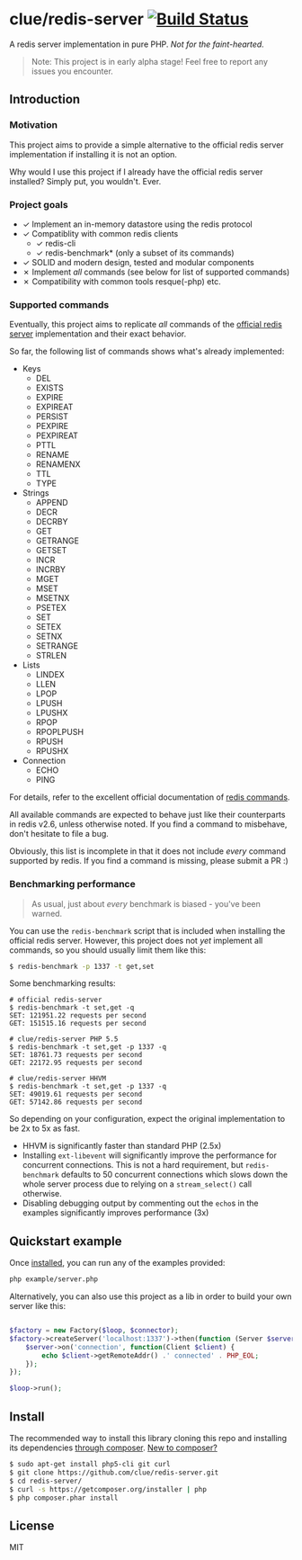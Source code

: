 # clue/redis-server [![Build Status](https://travis-ci.org/clue/redis-server.png?branch=master)](https://travis-ci.org/clue/redis-server)

A redis server implementation in pure PHP. *Not for the faint-hearted.*

> Note: This project is in early alpha stage! Feel free to report any issues you encounter.

## Introduction


### Motivation

This project aims to provide a simple alternative to the official redis server
implementation if installing it is not an option.

Why would I use this project if I already have the official redis server
installed? Simply put, you wouldn't. Ever.

### Project goals

* ✓ Implement an in-memory datastore using the redis protocol
* ✓ Compatiblity with common redis clients
  * ✓ redis-cli
  * ✓ redis-benchmark* (only a subset of its commands)
* ✓ SOLID and modern design, tested and modular components
* ✗ Implement *all* commands (see below for list of supported commands)
* ✗ Compatibility with common tools resque(-php) etc.

### Supported commands

Eventually, this project aims to replicate *all* commands of
the [official redis server](http://redis.io/) implementation and their exact
behavior.

So far, the following list of commands shows what's already implemented:

* Keys
  * DEL
  * EXISTS
  * EXPIRE
  * EXPIREAT
  * PERSIST
  * PEXPIRE
  * PEXPIREAT
  * PTTL
  * RENAME
  * RENAMENX
  * TTL
  * TYPE
* Strings
  * APPEND
  * DECR
  * DECRBY
  * GET
  * GETRANGE
  * GETSET
  * INCR
  * INCRBY
  * MGET
  * MSET
  * MSETNX
  * PSETEX
  * SET
  * SETEX
  * SETNX
  * SETRANGE
  * STRLEN
* Lists
  * LINDEX
  * LLEN
  * LPOP
  * LPUSH
  * LPUSHX
  * RPOP
  * RPOPLPUSH
  * RPUSH
  * RPUSHX
* Connection
  * ECHO
  * PING
  
For details, refer to the excellent official documentation of
[redis commands](http://redis.io/commands).

All available commands are expected to behave just like their counterparts in
redis v2.6, unless otherwise noted. If you find a command to misbehave, don't
hesitate to file a bug.

Obviously, this list is incomplete in that it does not include *every* command
supported by redis. If you find a command is missing, please submit a PR :)

### Benchmarking performance

> As usual, just about *every* benchmark is biased - you've been warned.

You can use the `redis-benchmark` script that is included when installing the
official redis server. However, this project does not *yet* implement all
commands, so you should usually limit them like this:

```bash
$ redis-benchmark -p 1337 -t get,set
```

Some benchmarking results:

```
# official redis-server
$ redis-benchmark -t set,get -q
SET: 121951.22 requests per second
GET: 151515.16 requests per second

# clue/redis-server PHP 5.5
$ redis-benchmark -t set,get -p 1337 -q
SET: 18761.73 requests per second
GET: 22172.95 requests per second

# clue/redis-server HHVM
$ redis-benchmark -t set,get -p 1337 -q
SET: 49019.61 requests per second
GET: 57142.86 requests per second
```

So depending on your configuration, expect the original implementation to be 2x to 5x as fast.
- HHVM is significantly faster than standard PHP (2.5x)
- Installing `ext-libevent` will significantly improve the performance for concurrent connections. This is not a hard requirement, but `redis-benchmark` defaults to 50 concurrent connections which slows down the whole server process due to relying on a `stream_select()` call otherwise.
- Disabling debugging output by commenting out the `echo`s in the examples significantly improves performance (3x)

## Quickstart example

Once [installed](#install), you can run any of the examples provided:

```bash
php example/server.php
```

Alternatively, you can also use this project as a lib in order to build your
own server like this:

```php

$factory = new Factory($loop, $connector);
$factory->createServer('localhost:1337')->then(function (Server $server) use ($loop) {
    $server->on('connection', function(Client $client) {
        echo $client->getRemoteAddr() .' connected' . PHP_EOL;    
    });
});

$loop->run();
```

## Install

The recommended way to install this library cloning this repo and installing
its dependencies [through composer](http://getcomposer.org). [New to composer?](http://getcomposer.org/doc/00-intro.md)

```bash
$ sudo apt-get install php5-cli git curl
$ git clone https://github.com/clue/redis-server.git
$ cd redis-server/
$ curl -s https://getcomposer.org/installer | php
$ php composer.phar install
```

## License

MIT

